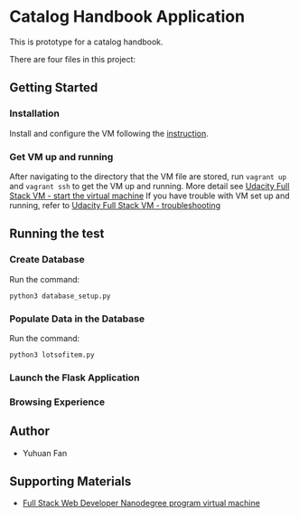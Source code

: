 # Catalog Handbook Application
This is prototype for a catalog handbook.

There are four files in this project:


## Getting Started
### Installation 
Install and configure the VM following the [instruction](https://github.com/udacity/fullstack-nanodegree-vm). 

### Get VM up and running
After navigating to the directory that the VM file are stored, run `vagrant up` and `vagrant ssh` to get the VM up and running. More detail see [Udacity Full Stack VM - start the virtual machine](https://github.com/udacity/fullstack-nanodegree-vm#start-the-virtual-machine)
If you have trouble with VM set up and running, refer to [Udacity Full Stack VM - troubleshooting](https://github.com/udacity/fullstack-nanodegree-vm#start-the-virtual-machine)

## Running the test
### Create Database
Run the command:
```
python3 database_setup.py
```

### Populate Data in the Database
Run the command:
```
python3 lotsofitem.py
```

### Launch the Flask Application


### Browsing Experience


## Author
- Yuhuan Fan 

## Supporting Materials
- [Full Stack Web Developer Nanodegree program virtual machine](https://github.com/udacity/fullstack-nanodegree-vm#full-stack-web-developer-nanodegree-program-virtual-machine)

